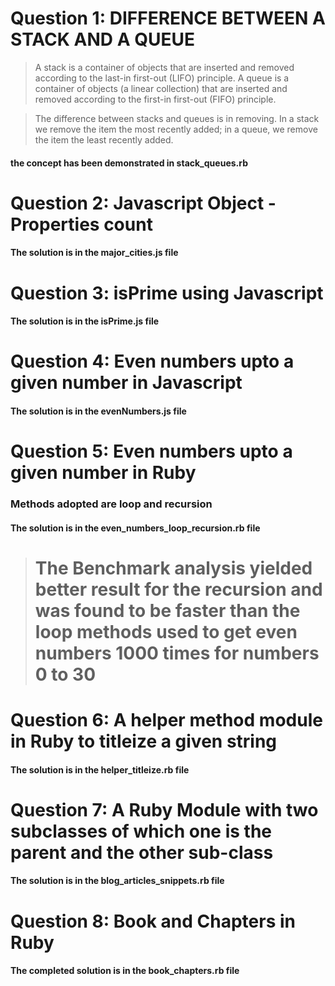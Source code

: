 # Question 1:  DIFFERENCE BETWEEN A STACK AND A QUEUE
> A stack is a container of objects that are inserted and removed according to the last-in first-out (LIFO) principle. A queue is a container of objects (a linear collection) that are inserted and removed according to the first-in first-out (FIFO) principle.


>The difference between stacks and queues is in removing. In a stack we remove the item the most recently added; in a queue, we remove the item the least recently added.

#### the concept has been demonstrated in stack_queues.rb

# Question 2: Javascript Object - Properties count

#### The solution is in the major_cities.js file

# Question 3: isPrime using Javascript

#### The solution is in the isPrime.js file

# Question 4: Even numbers upto a given number in Javascript

#### The solution is in the evenNumbers.js file

# Question 5: Even numbers upto a given number in Ruby

### Methods adopted are loop and recursion

#### The solution is in the even_numbers_loop_recursion.rb file
># The Benchmark analysis yielded better result for the recursion and was found to be faster than the loop methods used to get even numbers 1000 times for numbers 0 to 30

# Question 6: A helper method module in Ruby to titleize a given string

#### The solution is in the helper_titleize.rb file

# Question 7: A Ruby Module with two subclasses of which one is the parent and the other sub-class

#### The solution is in the blog_articles_snippets.rb file

# Question 8: Book and Chapters in Ruby

#### The completed solution is in the book_chapters.rb file
